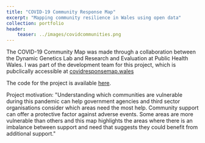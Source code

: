 ```yaml
---
title: "COVID-19 Community Response Map"
excerpt: "Mapping community resilience in Wales using open data"
collection: portfolio
header:
    teaser: ../images/covidcommunities.png
---
```


The COVID-19 Community Map was made through a collaboration between the Dynamic Genetics Lab and Research and Evaluation at Public Health Wales. I was part of the development team for this project, which is pubclically accessible at [covidresponsemap.wales](https://covidresponsemap.wales/)

The code for the project is available [here](https://github.com/DynamicGenetics/COVID-19-Community-Response).

Project motivation: 
"Understanding which communities are vulnerable during this pandemic can help government agencies and third sector organisations consider which areas need the most help. Community support can offer a protective factor against adverse events. Some areas are more vulnerable than others and this map highlights the areas where there is an imbalance between support and need that suggests they could benefit from additional support."

